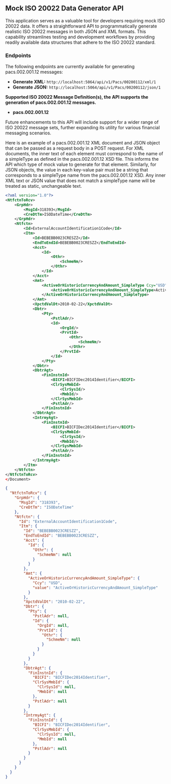 ## Mock ISO 20022 Data Generator API

This application serves as a valuable tool for developers requiring mock ISO 20022 data. It offers a straightforward API to programmatically generate realistic ISO 20022 messages in both JSON and XML formats. This capability streamlines testing and development workflows by providing readily available data structures that adhere to the ISO 20022 standard.

### Endpoints

The following endpoints are currently available for generating pacs.002.001.12 messages:

- **Generate XML:** `http://localhost:5064/api/v1/Pacs/00200112/xml/1`
- **Generate JSON:** `http://localhost:5064/api/v1/Pacs/00200112/json/1`

**Supported ISO 20022 Message Definition(s), the API supports the generation of pacs.002.001.12 messages.**
- **pacs.002.001.12**

Future enhancements to this API will include support for a wider range of ISO 20022 message sets, further expanding its utility for various financial messaging scenarios.

Here is an example of a pacs.002.001.12 XML document and JSON object that can be passed as a request body in a POST request. For XML documents, the inner text of each element must correspond to the name of a simpleType as defined in the pacs.002.001.12 XSD file. This informs the API which type of mock value to generate for that element. Similarly, for JSON objects, the value in each key-value pair must be a string that corresponds to a simpleType name from the pacs.002.001.12 XSD. Any inner XML text or JSON value that does not match a simpleType name will be treated as static, unchangeable text.

```xml
<?xml version="1.0"?>
<NtfctnToRcv>
    <GrpHdr>
        <MsgId>318393</MsgId>
        <CreDtTm>ISODateTime</CreDtTm>
    </GrpHdr>
    <Ntfctn>
        <Id>ExternalAccountIdentification1Code</Id>
        <Itm>
            <Id>BEBEBB0023CRESZZ</Id>
            <EndToEndId>BEBEBB0023CRESZZ</EndToEndId>
            <Acct>
                <Id>
                    <Othr>
                        <SchmeNm/>
                    </Othr>
                </Id>
            </Acct>
            <Amt>
                <ActiveOrHistoricCurrencyAndAmount_SimpleType Ccy="USD">
                    <ActiveOrHistoricCurrencyAndAmount_SimpleType>ActiveOrHistoricCurrencyAndAmount_SimpleType</ActiveOrHistoricCurrencyAndAmount_SimpleType>
                </ActiveOrHistoricCurrencyAndAmount_SimpleType>
            </Amt>
            <XpctdValDt>2010-02-22</XpctdValDt>
            <Dbtr>
                <Pty>
                    <PstlAdr/>
                    <Id>
                        <OrgId/>
                        <PrvtId>
                            <Othr>
                                <SchmeNm/>
                            </Othr>
                        </PrvtId>
                    </Id>
                </Pty>
            </Dbtr>
            <DbtrAgt>
                <FinInstnId>
                    <BICFI>BICFIDec2014Identifier</BICFI>
                    <ClrSysMmbId>
                        <ClrSysId/>
                        <MmbId/>
                    </ClrSysMmbId>
                    <PstlAdr/>
                </FinInstnId>
            </DbtrAgt>
            <IntrmyAgt>
                <FinInstnId>
                    <BICFI>BICFIDec2014Identifier</BICFI>
                    <ClrSysMmbId>
                        <ClrSysId/>
                        <MmbId/>
                    </ClrSysMmbId>
                    <PstlAdr/>
                </FinInstnId>
            </IntrmyAgt>
        </Itm>
    </Ntfctn>
</NtfctnToRcv>
</Document>
```

```json
{
  "NtfctnToRcv": {
    "GrpHdr": {
      "MsgId": "318393",
      "CreDtTm": "ISODateTime"
    },
    "Ntfctn": {
      "Id": "ExternalAccountIdentification1Code",
      "Itm": {
        "Id": "BEBEBB0023CRESZZ",
        "EndToEndId": "BEBEBB0023CRESZZ",
        "Acct": {
          "Id": {
            "Othr": {
              "SchmeNm": null
            }
          }
        },
        "Amt": {
          "ActiveOrHistoricCurrencyAndAmount_SimpleType": {
            "Ccy": "USD",
            "value": "ActiveOrHistoricCurrencyAndAmount_SimpleType"
          }
        },
        "XpctdValDt": "2010-02-22",
        "Dbtr": {
          "Pty": {
            "PstlAdr": null,
            "Id": {
              "OrgId": null,
              "PrvtId": {
                "Othr": {
                  "SchmeNm": null
                }
              }
            }
          }
        },
        "DbtrAgt": {
          "FinInstnId": {
            "BICFI": "BICFIDec2014Identifier",
            "ClrSysMmbId": {
              "ClrSysId": null,
              "MmbId": null
            },
            "PstlAdr": null
          }
        },
        "IntrmyAgt": {
          "FinInstnId": {
            "BICFI": "BICFIDec2014Identifier",
            "ClrSysMmbId": {
              "ClrSysId": null,
              "MmbId": null
            },
            "PstlAdr": null
          }
        }
      }
    }
  }
}
```
